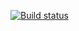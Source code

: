 [![Build status](https://ci.appveyor.com/api/projects/status/75ry94b1u28sjldc?svg=true)](https://ci.appveyor.com/project/dEsxD163/settingcijsonschema)
